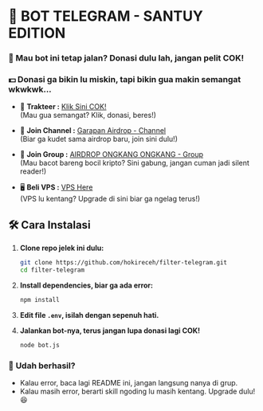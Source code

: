 
# 🤡 BOT TELEGRAM - SANTUY EDITION  

### 🤑 Mau bot ini tetap jalan? Donasi dulu lah, jangan pelit COK!  
### 💵 Donasi ga bikin lu miskin, tapi bikin gua makin semangat wkwkwk...  

- 🍵 **Trakteer :** [Klik Sini COK!](https://trakteer.id/garapanairdrop/tip)  
  (Mau gua semangat? Klik, donasi, beres!)

- 📢 **Join Channel :** [Garapan Airdrop - Channel](https://t.me/garapanairdrop_indonesia)  
  (Biar ga kudet sama airdrop baru, join sini dulu!)

- 💬 **Join Group :** [AIRDROP ONGKANG ONGKANG - Group](https://t.me/ongkang_ongkang)  
  (Mau bacot bareng bocil kripto? Sini gabung, jangan cuman jadi silent reader!)

- 🖥️ **Beli VPS :** [VPS Here](https://bit.ly/vps-here)  
  (VPS lu kentang? Upgrade di sini biar ga ngelag terus!)



## 🛠️ **Cara Instalasi**

1. **Clone repo jelek ini dulu:**  
   ```bash
   git clone https://github.com/hokireceh/filter-telegram.git
   cd filter-telegram


2. **Install dependencies, biar ga ada error:**

   ```bash
   npm install

3. **Edit file `.env`, isilah dengan sepenuh hati.**

4. **Jalankan bot-nya, terus jangan lupa donasi lagi COK!**

   ```bash
   node bot.js


### 🥳 **Udah berhasil?**

* Kalau error, baca lagi README ini, jangan langsung nanya di grup.
* Kalau masih error, berarti skill ngoding lu masih kentang. Upgrade dulu! 😆

